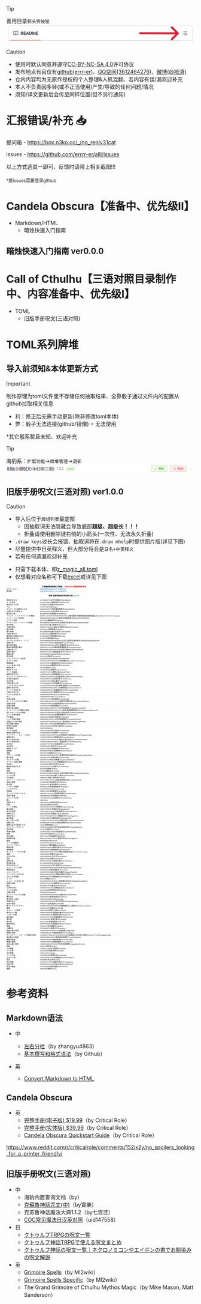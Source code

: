 > [!TIP]
> 善用目录`箭头旁按钮`![](https://github.com/errrr-er/alll/blob/main/readme_pic/readme_lists_pointout.png?raw=true)

> [!CAUTION]
> - 使用时默认同意并遵守[CC-BY-NC-SA 4.0](https://creativecommons.org/licenses/by-nc-sa/4.0/deed.zh-hans)许可协议
> - 发布地点有且仅有[github(errr-er)](https://github.com/errrr-er/alll)、[QQ空间(3612464276)](https://user.qzone.qq.com/3612464276)、[微博(@裗浳)](https://m.weibo.cn/u/7850658576?luicode=10000011&lfid=1005056364573448)
> - 仓内内容均为无原作授权的个人整理&人机混翻、若内容有误/漏欢迎补充
> - 本人不负责因多转(或不正当使用)产生/导致的任何问题/情况
> - 须知/译文更新后会传至同样位置(但不另行通知)

# 汇报错误/补充 :inbox_tray:

提问箱 - https://box.n3ko.cc/_/no_reply31cat

issues - https://github.com/errrr-er/alll/issues

以上方式选其一即可、反馈时请带上相关截图!!!

<sub>*提issues需要登录github</sub>

# Candela Obscura【准备中、优先级II】

- Markdown/HTML
    - 暗烛快速入门指南

## 暗烛快速入门指南 ver0.0.0

# Call of Cthulhu【三语对照目录制作中、内容准备中、优先级I】

- TOML
    - 旧版手册呪文(三语对照)

# TOML系列牌堆

## 导入前须知&本体更新方式

> [!IMPORTANT]
> 制作原理为toml文件里不存储任何抽取结果、全靠骰子通过文件内的配置从github拉取相关信息
> - 利：修正后无需手动更新(除非修改toml本体)
> - 弊：骰子无法连接(github/镜像) = 无法使用

*其它骰系暂且未知、欢迎补充

> [!TIP]
> 海豹系：`扩展功能`->`牌堆管理`->`更新`![](https://github.com/errrr-er/alll/blob/main/readme_pic/sealdice_update_example.png?raw=true)

## 旧版手册呪文(三语对照) ver1.0.0

> [!CAUTION]
> - 导入后位于`牌组列表`最底部
>   - 因抽取词无法隐藏会导致底部**超级、超级长！！！**
>   - 折叠请使用删除键右侧的小箭头(一次性、无法永久折叠)
> - `.draw keys`过长会报错、抽取词将在`.draw mhelp`时提供图片版(详见下图)
> - 尽量提供中日英释义、但大部分将会是`日名+中英释义`
> - 若有任何遗漏欢迎补充

- 只需下载本体、即[z_magic_all.toml](https://github.com/errrr-er/alll/blob/main/call_of_cthulhu/magic/CJE/z_magic_all.toml)
- 仅想看对应名称可下载[excel](https://github.com/errrr-er/alll/blob/main/call_of_cthulhu/magic/CJE/%E6%97%A7%E7%89%88%E6%89%8B%E5%86%8C%E5%91%AA%E6%96%87_%E4%BB%85%E5%90%8D%E7%A7%B0.xlsx)或详见下图

![](https://github.com/errrr-er/alll/blob/main/readme_pic/magic_all.png?raw=true)

# 参考资料

## Markdown语法

- 中
    - [左右分栏](https://blog.csdn.net/zhangyu4863/article/details/83504008)（by zhangyu4863）
    - [基本撰写和格式语法](https://docs.github.com/zh/get-started/writing-on-github/getting-started-with-writing-and-formatting-on-github/basic-writing-and-formatting-syntax)（by Github）

- 英
    - [Convert Markdown to HTML](https://markdowntohtml.com/)

## Candela Obscura

- 英
    - [完整手册(电子版) $19.99](https://shop.critrole.com/collections/books/products/candela-obscura-core-rulebook-pdf)（by Critical Role）
    - [完整手册(实体版) $39.99](https://shop.critrole.com/products/candela-obscura-core-rulebook)（by Critical Role）
    - [Candela Obscura Quickstart Guide](https://shop.critrole.com/products/candela-obscura-quickstart-guide)（by Critical Role）

https://www.reddit.com/r/criticalrole/comments/152ix2y/no_spoilers_looking_for_a_printer_friendly/

## 旧版手册呪文(三语对照)

- 中
    - 海豹内置查询文档（by）
    - [克蘇魯神話咒文(中)](https://home.gamer.com.tw/creationDetail.php?sn=4140071)（by實樂）
    - 克苏鲁神话魔法大典1.1.2（by七宫涟）
    - [COC常见魔法日汉英对照](https://www.bilibili.com/opus/853115006210801681)（uid147558）
- 日
    - [クトゥルフTRPGの呪文一覧](https://trpg-yaruo.com/jyumon/)
    - [クトゥルフ神話TRPGで使える呪文まとめ](https://boardgame-blog.com/cthulhu-spell/)
    - [クトゥルフ神話の呪文一覧｜ネクロノミコンやエイボンの書でお馴染みの呪文解説](https://trpg-japan.com/call_of_cthulhu/coc-basic/cthulhu-mythos-spell-list/)
- 英
    - [Grimoire Spells](http://www.gubaba.org/mi2/wiki/index.php/Grimoire_Spells)（by MI2wiki）
    - [Grimoire Spells Specific](http://www.gubaba.org/mi2/wiki/index.php/Grimoire_Spells_Specific)（by MI2wiki）
    - The Grand Grimoire of Cthulhu Mythos Magic（by Mike Mason, Matt Sanderson）